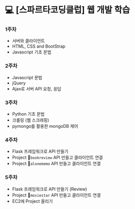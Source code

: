 # 💻 [스파르타코딩클럽] 웹 개발 학습
### 1주차
- 서버와 클라이언트
-  HTML, CSS and BootStrap
-  Javascript 기초 문법
### 2주차
- Javascript 문법
- jQuery
- Ajax로 서버 API 요청, 응답
### 3주차
- Python 기초 문법
- 크롤링 (웹 스크래핑)
- pymongo를 활용한 mongoDB 제어
### 4주차
- Flask 프레임워크로 API 만들기
- Project 📁<code>bookreview</code> API 만들고 클라이언트 연결
- Project 📁<code>alonememo</code> API 만들고 클라이언트 연결
### 5주차
- Flask 프레임워크로 API 만들기 (Review)
- Project 📁<code>moviestar</code> API 만들고 클라이언트 연결
- EC2에 Project 올리기
